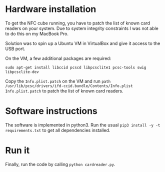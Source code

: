 # Hardware installation
To get the NFC cube running, you have to patch the list of known card
readers on your system. Due to system integrity constraints I was not
able to do this on my MacBook Pro.

Solution was to spin up a Ubuntu VM in VirtualBox and give it access to
 the USB port.

On the VM, a few additional packages are required:
```
sudo apt-get install libccid pcscd libpcsclite1 pcsc-tools swig
libpcsclite-dev
```

Copy the `Info.plist.patch` on the VM and run
`path /usr/lib/pcsc/drivers/ifd-ccid.bundle/Contents/Info.plist
Info.plist.patch` to patch the list of known card readers.

# Software instructions
The software is implemented in python3. Run the usual `pip3 install -y
 -t requirements.txt` to get all dependencies installed.

# Run it
Finally, run the code by calling `python cardreader.py`.